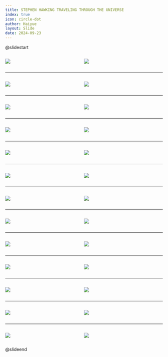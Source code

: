 ```yaml
---
title: STEPHEN HAWKING TRAVELING THROUGH THE UNIVERSE
index: true
icon: circle-dot
author: Haiyue
layout: Slide
date: 2024-09-23
---
```

 
@slidestart

<div style="display:flex">
<div style="flex:1">

![](/reading/english/Level-Z/STEPHEN%20HAWKING%20TRAVELING%20THROUGH%20THE%20UNIVERSE/001.webp)
</div>
<div style="flex:1">

![](/reading/english/Level-Z/STEPHEN%20HAWKING%20TRAVELING%20THROUGH%20THE%20UNIVERSE/002.webp)
</div>
</div>

---

<div style="display:flex">
<div style="flex:1">

![](/reading/english/Level-Z/STEPHEN%20HAWKING%20TRAVELING%20THROUGH%20THE%20UNIVERSE/003.webp)
</div>
<div style="flex:1">

![](/reading/english/Level-Z/STEPHEN%20HAWKING%20TRAVELING%20THROUGH%20THE%20UNIVERSE/004.webp)
</div>
</div>

---

<div style="display:flex">
<div style="flex:1">

![](/reading/english/Level-Z/STEPHEN%20HAWKING%20TRAVELING%20THROUGH%20THE%20UNIVERSE/005.webp)
</div>
<div style="flex:1">

![](/reading/english/Level-Z/STEPHEN%20HAWKING%20TRAVELING%20THROUGH%20THE%20UNIVERSE/006.webp)
</div>
</div>

---

<div style="display:flex">
<div style="flex:1">

![](/reading/english/Level-Z/STEPHEN%20HAWKING%20TRAVELING%20THROUGH%20THE%20UNIVERSE/007.webp)
</div>
<div style="flex:1">

![](/reading/english/Level-Z/STEPHEN%20HAWKING%20TRAVELING%20THROUGH%20THE%20UNIVERSE/008.webp)
</div>
</div>

---

<div style="display:flex">
<div style="flex:1">

![](/reading/english/Level-Z/STEPHEN%20HAWKING%20TRAVELING%20THROUGH%20THE%20UNIVERSE/009.webp)
</div>
<div style="flex:1">

![](/reading/english/Level-Z/STEPHEN%20HAWKING%20TRAVELING%20THROUGH%20THE%20UNIVERSE/010.webp)
</div>
</div>

---

<div style="display:flex">
<div style="flex:1">

![](/reading/english/Level-Z/STEPHEN%20HAWKING%20TRAVELING%20THROUGH%20THE%20UNIVERSE/011.webp)
</div>
<div style="flex:1">

![](/reading/english/Level-Z/STEPHEN%20HAWKING%20TRAVELING%20THROUGH%20THE%20UNIVERSE/012.webp)
</div>
</div>

---

<div style="display:flex">
<div style="flex:1">

![](/reading/english/Level-Z/STEPHEN%20HAWKING%20TRAVELING%20THROUGH%20THE%20UNIVERSE/013.webp)
</div>
<div style="flex:1">

![](/reading/english/Level-Z/STEPHEN%20HAWKING%20TRAVELING%20THROUGH%20THE%20UNIVERSE/014.webp)
</div>
</div>

---

<div style="display:flex">
<div style="flex:1">

![](/reading/english/Level-Z/STEPHEN%20HAWKING%20TRAVELING%20THROUGH%20THE%20UNIVERSE/015.webp)
</div>
<div style="flex:1">

![](/reading/english/Level-Z/STEPHEN%20HAWKING%20TRAVELING%20THROUGH%20THE%20UNIVERSE/016.webp)
</div>
</div>

---

<div style="display:flex">
<div style="flex:1">

![](/reading/english/Level-Z/STEPHEN%20HAWKING%20TRAVELING%20THROUGH%20THE%20UNIVERSE/017.webp)
</div>
<div style="flex:1">

![](/reading/english/Level-Z/STEPHEN%20HAWKING%20TRAVELING%20THROUGH%20THE%20UNIVERSE/018.webp)
</div>
</div>

---

<div style="display:flex">
<div style="flex:1">

![](/reading/english/Level-Z/STEPHEN%20HAWKING%20TRAVELING%20THROUGH%20THE%20UNIVERSE/019.webp)
</div>
<div style="flex:1">

![](/reading/english/Level-Z/STEPHEN%20HAWKING%20TRAVELING%20THROUGH%20THE%20UNIVERSE/020.webp)
</div>
</div>

---

<div style="display:flex">
<div style="flex:1">

![](/reading/english/Level-Z/STEPHEN%20HAWKING%20TRAVELING%20THROUGH%20THE%20UNIVERSE/021.webp)
</div>
<div style="flex:1">

![](/reading/english/Level-Z/STEPHEN%20HAWKING%20TRAVELING%20THROUGH%20THE%20UNIVERSE/022.webp)
</div>
</div>

---

<div style="display:flex">
<div style="flex:1">

![](/reading/english/Level-Z/STEPHEN%20HAWKING%20TRAVELING%20THROUGH%20THE%20UNIVERSE/023.webp)
</div>
<div style="flex:1">

![](/reading/english/Level-Z/STEPHEN%20HAWKING%20TRAVELING%20THROUGH%20THE%20UNIVERSE/024.webp)
</div>
</div>

---

<div style="display:flex">
<div style="flex:1">

![](/reading/english/Level-Z/STEPHEN%20HAWKING%20TRAVELING%20THROUGH%20THE%20UNIVERSE/025.webp)
</div>
<div style="flex:1">

![](/reading/english/Level-Z/STEPHEN%20HAWKING%20TRAVELING%20THROUGH%20THE%20UNIVERSE/026.webp)
</div>
</div>

@slideend